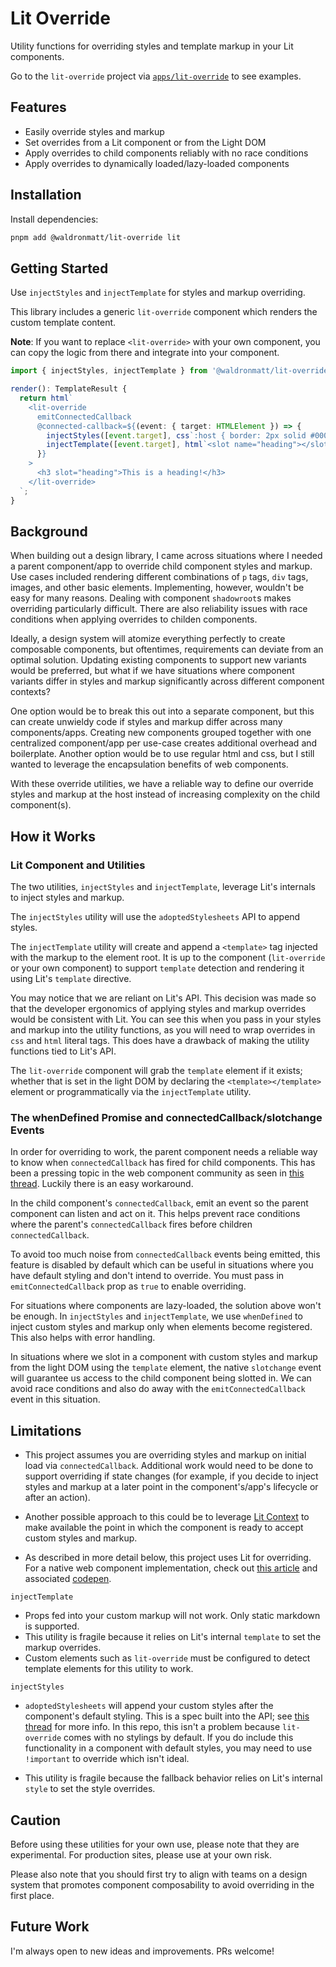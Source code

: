 # Lit Override

Utility functions for overriding styles and template markup in your Lit components.

Go to the `lit-override` project via [`apps/lit-override`](../../apps/lit-override) to see examples.

## Features

- Easily override styles and markup
- Set overrides from a Lit component or from the Light DOM
- Apply overrides to child components reliably with no race conditions
- Apply overrides to dynamically loaded/lazy-loaded components

## Installation

Install dependencies:

```bash
pnpm add @waldronmatt/lit-override lit
```

## Getting Started

Use `injectStyles` and `injectTemplate` for styles and markup overriding.

This library includes a generic `lit-override` component which renders the custom template content.

**Note**: If you want to replace `<lit-override>` with your own component, you can copy the logic from there and integrate into your component.

```ts
import { injectStyles, injectTemplate } from '@waldronmatt/lit-override';

render(): TemplateResult {
  return html`
    <lit-override
      emitConnectedCallback
      @connected-callback=${(event: { target: HTMLElement }) => {
        injectStyles([event.target], css`:host { border: 2px solid #000000; }`);
        injectTemplate([event.target], html`<slot name="heading"></slot>`);
      }}
    >
      <h3 slot="heading">This is a heading!</h3>
    </lit-override>
  `;
}
```

## Background

When building out a design library, I came across situations where I needed a parent component/app to override child component styles and markup. Use cases included rendering different combinations of `p` tags, `div` tags, images, and other basic elements. Implementing, however, wouldn't be easy for many reasons. Dealing with component `shadowroot`s makes overriding particularly difficult. There are also reliability issues with race conditions when applying overrides to childen components.

Ideally, a design system will atomize everything perfectly to create composable components, but oftentimes, requirements can deviate from an optimal solution. Updating existing components to support new variants would be preferred, but what if we have situations where component variants differ in styles and markup significantly across different component contexts?

One option would be to break this out into a separate component, but this can create unwieldy code if styles and markup differ across many components/apps. Creating new components grouped together with one centralized component/app per use-case creates additional overhead and boilerplate. Another option would be to use regular html and css, but I still wanted to leverage the encapsulation benefits of web components.

With these override utilities, we have a reliable way to define our override styles and markup at the host instead of increasing complexity on the child component(s).

## How it Works

### Lit Component and Utilities

The two utilities, `injectStyles` and `injectTemplate`, leverage Lit's internals to inject styles and markup.

The `injectStyles` utility will use the `adoptedStylesheets` API to append styles.

The `injectTemplate` utility will create and append a `<template>` tag injected with the markup to the element root. It is up to the component (`lit-override` or your own component) to support `template` detection and rendering it using Lit's `template` directive.

You may notice that we are reliant on Lit's API. This decision was made so that the developer ergonomics of applying styles and markup overrides would be consistent with Lit. You can see this when you pass in your styles and markup into the utility functions, as you will need to wrap overrides in `css` and `html` literal tags. This does have a drawback of making the utility functions tied to Lit's API.

The `lit-override` component will grab the `template` element if it exists; whether that is set in the light DOM by declaring the `<template></template>` element or programmatically via the `injectTemplate` utility.

### The whenDefined Promise and connectedCallback/slotchange Events

In order for overriding to work, the parent component needs a reliable way to know when `connectedCallback` has fired for child components. This has been a pressing topic in the web component community as seen in [this thread](https://github.com/WICG/webcomponents/issues/619). Luckily there is an easy workaround.

In the child component's `connectedCallback`, emit an event so the parent component can listen and act on it. This helps prevent race conditions where the parent's `connectedCallback` fires before children `connectedCallback`.

To avoid too much noise from `connectedCallback` events being emitted, this feature is disabled by default which can be useful in situations where you have default styling and don't intend to override. You must pass in `emitConnectedCallback` prop as `true` to enable overriding.

For situations where components are lazy-loaded, the solution above won't be enough. In `injectStyles` and `injectTemplate`, we use `whenDefined` to inject custom styles and markup only when elements become registered. This also helps with error handling.

In situations where we slot in a component with custom styles and markup from the light DOM using the `template` element, the native `slotchange` event will guarantee us access to the child component being slotted in. We can avoid race conditions and also do away with the `emitConnectedCallback` event in this situation.

## Limitations

- This project assumes you are overriding styles and markup on initial load via `connectedCallback`. Additional work would need to be done to support overriding if state changes (for example, if you decide to inject styles and markup at a later point in the component's/app's lifecycle or after an action).

- Another possible approach to this could be to leverage [Lit Context](https://lit.dev/docs/data/context/) to make available the point in which the component is ready to accept custom styles and markup.

- As described in more detail below, this project uses Lit for overriding. For a native web component implementation, check out [this article](https://css-tricks.com/encapsulating-style-and-structure-with-shadow-dom/#aa-the-best-of-both-worlds) and associated [codepen](https://codepen.io/calebdwilliams/pen/rROadR).

`injectTemplate`

- Props fed into your custom markup will not work. Only static markdown is supported.
- This utility is fragile because it relies on Lit's internal `template` to set the markup overrides.
- Custom elements such as `lit-override` must be configured to detect template elements for this utility to work.

`injectStyles`

- `adoptedStylesheets` will append your custom styles after the component's default styling. This is a spec built into the API; see [this thread](https://github.com/WICG/construct-stylesheets/issues/45) for more info. In this repo, this isn't a problem because `lit-override` comes with no stylings by default. If you do include this functionality in a component with default styles, you may need to use `!important` to override which isn't ideal.

- This utility is fragile because the fallback behavior relies on Lit's internal `style` to set the style overrides.

## Caution

Before using these utilities for your own use, please note that they are experimental. For production sites, please use at your own risk.

Please also note that you should first try to align with teams on a design system that promotes component composability to avoid overriding in the first place.

## Future Work

I'm always open to new ideas and improvements. PRs welcome!
